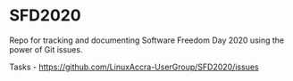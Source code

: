 # SFD2020
Repo for tracking and documenting Software Freedom Day 2020 using the power of Git issues. 

Tasks - https://github.com/LinuxAccra-UserGroup/SFD2020/issues
